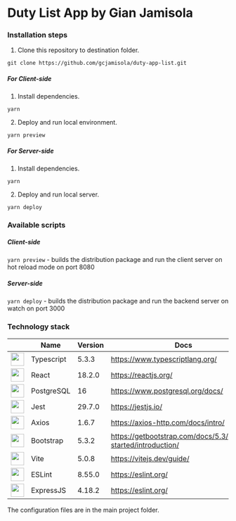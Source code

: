 # Duty List App by Gian Jamisola

### Installation steps

1. Clone this repository to destination folder.

`git clone https://github.com/gcjamisola/duty-app-list.git`

##### For Client-side

1. Install dependencies.

`yarn`

2. Deploy and run local environment.

`yarn preview`

##### For Server-side

1. Install dependencies.

`yarn`

2. Deploy and run local server.

`yarn deploy`

<a name="scripts" />

### Available scripts

##### Client-side

`yarn preview` - builds the distribution package and run the client server on hot reload mode on port 8080

##### Server-side

`yarn deploy` - builds the distribution package and run the backend server on watch on port 3000

<a name="technology" />

### Technology stack

|                                                                                                                                            | Name       | Version | Docs                                                              |
| ------------------------------------------------------------------------------------------------------------------------------------------ | ---------- | ------- | ----------------------------------------------------------------- |
| <img src="https://cdn.worldvectorlogo.com/logos/typescript-2.svg" width='30'>                                                              | Typescript | 5.3.3   | <https://www.typescriptlang.org/>                                 |
| <img src="https://upload.wikimedia.org/wikipedia/commons/thumb/a/a7/React-icon.svg/2300px-React-icon.svg.png" width='30'>                  | React      | 18.2.0  | <https://reactjs.org/>                                            |
| <img src="https://upload.wikimedia.org/wikipedia/commons/thumb/2/29/Postgresql_elephant.svg/993px-Postgresql_elephant.svg.png" width='30'> | PostgreSQL | 16      | <https://www.postgresql.org/docs/>                                |
| <img src="https://iconape.com/wp-content/png_logo_vector/jest-logo.png" width='30'>                                                        | Jest       | 29.7.0  | <https://jestjs.io/>                                              |
| <img src="https://cdn.icon-icons.com/icons2/2699/PNG/512/axios_logo_icon_168545.png" width='30'>                                           | Axios      | 1.6.7   | <https://axios-http.com/docs/intro/>                              |
| <img src="https://upload.wikimedia.org/wikipedia/commons/thumb/b/b2/Bootstrap_logo.svg/2560px-Bootstrap_logo.svg.png" width='30'>          | Bootstrap  | 5.3.2   | <https://getbootstrap.com/docs/5.3/getting-started/introduction/> |
| <img src="https://upload.wikimedia.org/wikipedia/commons/f/f1/Vitejs-logo.svg" width='30'>                                                 | Vite       | 5.0.8   | <https://vitejs.dev/guide/>                                       |
| <img src="https://cdn.worldvectorlogo.com/logos/eslint.svg" width='30'>                                                                    | ESLint     | 8.55.0  | <https://eslint.org/>                                             |
| <img src="https://ajeetchaulagain.com/static/7cb4af597964b0911fe71cb2f8148d64/87351/express-js.png" width='30'>                            | ExpressJS  | 4.18.2  | <https://eslint.org/>                                             |

<a name="information" />

The configuration files are in the main project folder.

